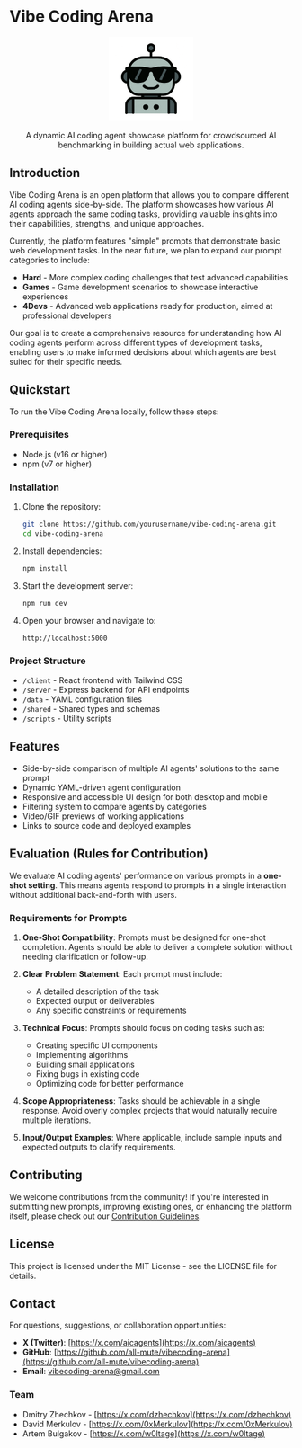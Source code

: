 # Vibe Coding Arena

<div align="center">
  <img src="public/favicon.ico" alt="Vibe Coding Arena Logo" width="150" />
  
  A dynamic AI coding agent showcase platform for crowdsourced AI benchmarking in building actual web applications.
</div>

## Introduction

Vibe Coding Arena is an open platform that allows you to compare different AI coding agents side-by-side. The platform showcases how various AI agents approach the same coding tasks, providing valuable insights into their capabilities, strengths, and unique approaches.

Currently, the platform features "simple" prompts that demonstrate basic web development tasks. In the near future, we plan to expand our prompt categories to include:

- **Hard** - More complex coding challenges that test advanced capabilities
- **Games** - Game development scenarios to showcase interactive experiences
- **4Devs** - Advanced web applications ready for production, aimed at professional developers

Our goal is to create a comprehensive resource for understanding how AI coding agents perform across different types of development tasks, enabling users to make informed decisions about which agents are best suited for their specific needs.

## Quickstart

To run the Vibe Coding Arena locally, follow these steps:

### Prerequisites

- Node.js (v16 or higher)
- npm (v7 or higher)

### Installation

1. Clone the repository:
   ```bash
   git clone https://github.com/yourusername/vibe-coding-arena.git
   cd vibe-coding-arena
   ```

2. Install dependencies:
   ```bash
   npm install
   ```

3. Start the development server:
   ```bash
   npm run dev
   ```

4. Open your browser and navigate to:
   ```
   http://localhost:5000
   ```

### Project Structure

- `/client` - React frontend with Tailwind CSS
- `/server` - Express backend for API endpoints
- `/data` - YAML configuration files
- `/shared` - Shared types and schemas
- `/scripts` - Utility scripts

## Features

- Side-by-side comparison of multiple AI agents' solutions to the same prompt
- Dynamic YAML-driven agent configuration
- Responsive and accessible UI design for both desktop and mobile
- Filtering system to compare agents by categories
- Video/GIF previews of working applications
- Links to source code and deployed examples

## Evaluation (Rules for Contribution)

We evaluate AI coding agents' performance on various prompts in a **one-shot setting**. This means agents respond to prompts in a single interaction without additional back-and-forth with users.

### Requirements for Prompts

1. **One-Shot Compatibility**: Prompts must be designed for one-shot completion. Agents should be able to deliver a complete solution without needing clarification or follow-up.

2. **Clear Problem Statement**: Each prompt must include:
   - A detailed description of the task
   - Expected output or deliverables
   - Any specific constraints or requirements

3. **Technical Focus**: Prompts should focus on coding tasks such as:
   - Creating specific UI components
   - Implementing algorithms
   - Building small applications
   - Fixing bugs in existing code
   - Optimizing code for better performance

4. **Scope Appropriateness**: Tasks should be achievable in a single response. Avoid overly complex projects that would naturally require multiple iterations.

5. **Input/Output Examples**: Where applicable, include sample inputs and expected outputs to clarify requirements.

## Contributing

We welcome contributions from the community! If you're interested in submitting new prompts, improving existing ones, or enhancing the platform itself, please check out our [Contribution Guidelines](CONTRIBUTE.md).

## License

This project is licensed under the MIT License - see the LICENSE file for details.

## Contact

For questions, suggestions, or collaboration opportunities:

- **X (Twitter)**: [https://x.com/aicagents](https://x.com/aicagents)
- **GitHub**: [https://github.com/all-mute/vibecoding-arena](https://github.com/all-mute/vibecoding-arena)
- **Email**: [vibecoding-arena@gmail.com](mailto:vibecoding-arena@gmail.com)

### Team

- Dmitry Zhechkov - [https://x.com/dzhechkov](https://x.com/dzhechkov)
- David Merkulov - [https://x.com/0xMerkulov](https://x.com/0xMerkulov)
- Artem Bulgakov - [https://x.com/w0ltage](https://x.com/w0ltage)